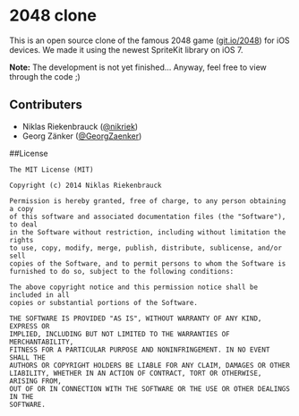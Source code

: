 2048 clone
=========

This is an open source clone of the famous 2048 game ([git.io/2048](http://git.io/2048)) for iOS devices. We made it using the newest SpriteKit library on iOS 7.

**Note:** The development is not yet finished… Anyway, feel free to view through the code ;)

## Contributers
* Niklas Riekenbrauck ([@nikriek](http://twitter.com/nikriek))
* Georg Zänker ([@GeorgZaenker](http://twitter.com/GeorgZaenker))

##License

```
The MIT License (MIT)

Copyright (c) 2014 Niklas Riekenbrauck

Permission is hereby granted, free of charge, to any person obtaining a copy
of this software and associated documentation files (the "Software"), to deal
in the Software without restriction, including without limitation the rights
to use, copy, modify, merge, publish, distribute, sublicense, and/or sell
copies of the Software, and to permit persons to whom the Software is
furnished to do so, subject to the following conditions:

The above copyright notice and this permission notice shall be included in all
copies or substantial portions of the Software.

THE SOFTWARE IS PROVIDED "AS IS", WITHOUT WARRANTY OF ANY KIND, EXPRESS OR
IMPLIED, INCLUDING BUT NOT LIMITED TO THE WARRANTIES OF MERCHANTABILITY,
FITNESS FOR A PARTICULAR PURPOSE AND NONINFRINGEMENT. IN NO EVENT SHALL THE
AUTHORS OR COPYRIGHT HOLDERS BE LIABLE FOR ANY CLAIM, DAMAGES OR OTHER
LIABILITY, WHETHER IN AN ACTION OF CONTRACT, TORT OR OTHERWISE, ARISING FROM,
OUT OF OR IN CONNECTION WITH THE SOFTWARE OR THE USE OR OTHER DEALINGS IN THE
SOFTWARE.
```
